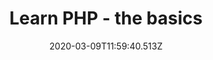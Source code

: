 ---
section: content
title: Learn PHP - the basics
date: 2020-03-09T11:59:40.513Z
description: >-
    In this talk Steve will walk you through how to get started with backend server language PHP. With this session you will learn what PHP is, how you can use it, and what you can create with it.
video: https://www.youtube.com/embed/ws1mKBzK8Pc
event: WeStryve
---